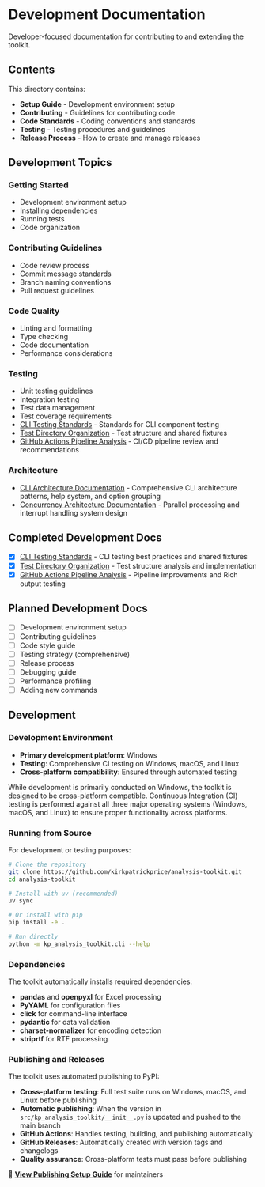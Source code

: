 # Development Documentation

Developer-focused documentation for contributing to and extending the toolkit.

## Contents

This directory contains:

- **Setup Guide** - Development environment setup
- **Contributing** - Guidelines for contributing code
- **Code Standards** - Coding conventions and standards
- **Testing** - Testing procedures and guidelines
- **Release Process** - How to create and manage releases

## Development Topics

### Getting Started
- Development environment setup
- Installing dependencies
- Running tests
- Code organization

### Contributing Guidelines
- Code review process
- Commit message standards
- Branch naming conventions
- Pull request guidelines

### Code Quality
- Linting and formatting
- Type checking
- Code documentation
- Performance considerations

### Testing
- Unit testing guidelines
- Integration testing
- Test data management
- Test coverage requirements
- [CLI Testing Standards](cli-testing-standards.md) - Standards for CLI component testing
- [Test Directory Organization](test-directory-organization.md) - Test structure and shared fixtures
- [GitHub Actions Pipeline Analysis](github-actions-pipeline-analysis.md) - CI/CD pipeline review and recommendations

### Architecture
- [CLI Architecture Documentation](../architecture/cli/README.md) - Comprehensive CLI architecture patterns, help system, and option grouping
- [Concurrency Architecture Documentation](../architecture/concurrency/README.md) - Parallel processing and interrupt handling system design

## Completed Development Docs

- [x] [CLI Testing Standards](cli-testing-standards.md) - CLI testing best practices and shared fixtures
- [x] [Test Directory Organization](test-directory-organization.md) - Test structure analysis and implementation
- [x] [GitHub Actions Pipeline Analysis](github-actions-pipeline-analysis.md) - Pipeline improvements and Rich output testing

## Planned Development Docs

- [ ] Development environment setup
- [ ] Contributing guidelines
- [ ] Code style guide
- [ ] Testing strategy (comprehensive)
- [ ] Release process
- [ ] Debugging guide
- [ ] Performance profiling
- [ ] Adding new commands

## Development

### Development Environment
- **Primary development platform**: Windows
- **Testing**: Comprehensive CI testing on Windows, macOS, and Linux
- **Cross-platform compatibility**: Ensured through automated testing

While development is primarily conducted on Windows, the toolkit is designed to be cross-platform compatible. Continuous Integration (CI) testing is performed against all three major operating systems (Windows, macOS, and Linux) to ensure proper functionality across platforms.

### Running from Source
For development or testing purposes:

```bash
# Clone the repository
git clone https://github.com/kirkpatrickprice/analysis-toolkit.git
cd analysis-toolkit

# Install with uv (recommended)
uv sync

# Or install with pip
pip install -e .

# Run directly
python -m kp_analysis_toolkit.cli --help
```

### Dependencies
The toolkit automatically installs required dependencies:
- **pandas** and **openpyxl** for Excel processing
- **PyYAML** for configuration files
- **click** for command-line interface
- **pydantic** for data validation
- **charset-normalizer** for encoding detection
- **striprtf** for RTF processing

### Publishing and Releases
The toolkit uses automated publishing to PyPI:
- **Cross-platform testing**: Full test suite runs on Windows, macOS, and Linux before publishing
- **Automatic publishing**: When the version in `src/kp_analysis_toolkit/__init__.py` is updated and pushed to the main branch
- **GitHub Actions**: Handles testing, building, and publishing automatically
- **GitHub Releases**: Automatically created with version tags and changelogs
- **Quality assurance**: Cross-platform tests must pass before publishing

📖 **[View Publishing Setup Guide](.github/PYPI_SETUP.md)** for maintainers

